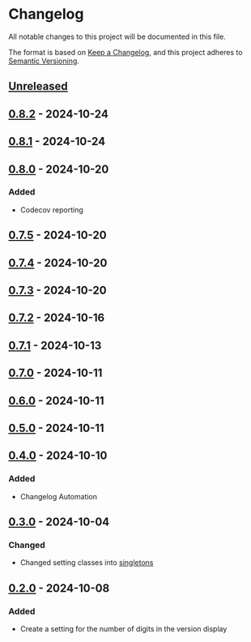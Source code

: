 # Changelog

All notable changes to this project will be documented in this file.

The format is based on [Keep a Changelog](https://keepachangelog.com/en/1.1.0/),
and this project adheres to [Semantic Versioning](https://semver.org/spec/v2.0.0.html).

## [Unreleased]

## [0.8.2] - 2024-10-24

## [0.8.1] - 2024-10-24

## [0.8.0] - 2024-10-20

### Added

- Codecov reporting

## [0.7.5] - 2024-10-20

## [0.7.4] - 2024-10-20

## [0.7.3] - 2024-10-20

## [0.7.2] - 2024-10-16

## [0.7.1] - 2024-10-13

## [0.7.0] - 2024-10-11

## [0.6.0] - 2024-10-11

## [0.5.0] - 2024-10-11

## [0.4.0] - 2024-10-10

### Added

- Changelog Automation

## [0.3.0] - 2024-10-04

### Changed

- Changed setting classes into [singletons](https://github.com/TJC-Tools/TJC.Singleton)

## [0.2.0] - 2024-10-08

### Added

- Create a setting for the number of digits in the version display

[Unreleased]: https://github.com/TJC-Tools/TJC.ConsoleApplication/compare/v0.8.2...HEAD

[0.8.2]: https://github.com/TJC-Tools/TJC.ConsoleApplication/compare/v0.8.1...v0.8.2

[0.8.1]: https://github.com/TJC-Tools/TJC.ConsoleApplication/compare/v0.8.0...v0.8.1

[0.8.0]: https://github.com/TJC-Tools/TJC.ConsoleApplication/compare/v0.7.5...v0.8.0

[0.7.5]: https://github.com/TJC-Tools/TJC.ConsoleApplication/compare/v0.7.4...v0.7.5

[0.7.4]: https://github.com/TJC-Tools/TJC.ConsoleApplication/compare/v0.7.3...v0.7.4

[0.7.3]: https://github.com/TJC-Tools/TJC.ConsoleApplication/compare/v0.7.2...v0.7.3

[0.7.2]: https://github.com/TJC-Tools/TJC.ConsoleApplication/compare/v0.7.1...v0.7.2

[0.7.1]: https://github.com/TJC-Tools/TJC.ConsoleApplication/compare/v0.7.0...v0.7.1

[0.7.0]: https://github.com/TJC-Tools/TJC.ConsoleApplication/compare/v0.6.0...v0.7.0

[0.6.0]: https://github.com/TJC-Tools/TJC.ConsoleApplication/compare/v0.5.0...v0.6.0

[0.5.0]: https://github.com/TJC-Tools/TJC.ConsoleApplication/compare/v0.4.0...v0.5.0

[0.4.0]: https://github.com/TJC-Tools/TJC.ConsoleApplication/compare/v0.3.0...v0.4.0

[0.3.0]: https://github.com/TJC-Tools/TJC.ConsoleApplication/compare/v0.2.0...v0.3.0

[0.2.0]: https://github.com/TJC-Tools/TJC.ConsoleApplication/releases/tag/v0.2.0

